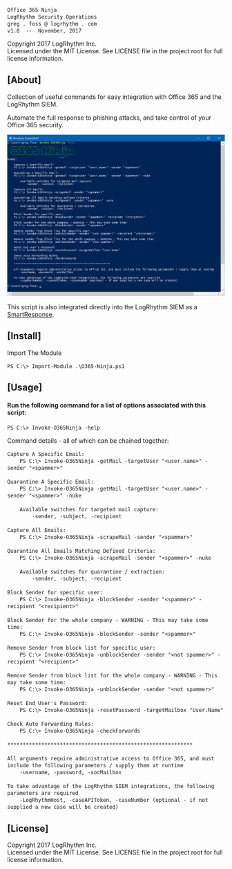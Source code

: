 
    Office 365 Ninja
    LogRhythm Security Operations
    greg . foss @ logrhythm . com
    v1.0  --  November, 2017

Copyright 2017 LogRhythm Inc.   
Licensed under the MIT License. See LICENSE file in the project root for full license information.


## [About]
    
Collection of useful commands for easy integration with Office 365 and the LogRhythm SIEM.

Automate the full response to phishing attacks, and take control of your Office 365 security.

![O365-Ninja](/images/O365-Ninja.png)

This script is also integrated directly into the LogRhythm SIEM as a [SmartResponse](/SmartResponse).


## [Install]

Import The Module
	
	PS C:\> Import-Module .\O365-Ninja.ps1


## [Usage]

#### Run the following command for a list of options associated with this script:

    PS C:\> Invoke-O365Ninja -help

Command details - all of which can be chained together:

    Capture A Specific Email:
    	PS C:\> Invoke-O365Ninja -getMail -targetUser "<user.name>" -sender "<spammer>"

    Quarantine A Specific Email:
    	PS C:\> Invoke-O365Ninja -getMail -targetUser "<user.name>" -sender "<spammer>" -nuke

        Available switches for targeted mail capture:
            -sender, -subject, -recipient
    
    Capture All Emails:
    	PS C:\> Invoke-O365Ninja -scrapeMail -sender "<spammer>"

    Quarantine All Emails Matching Defined Criteria:
    	PS C:\> Invoke-O365Ninja -scrapeMail -sender "<spammer>" -nuke

        Available switches for quarantine / extraction:
            -sender, -subject, -recipient
    
    Block Sender for specific user:
    	PS C:\> Invoke-O365Ninja -blockSender -sender "<spammer>" -recipient "<recipient>"

    Block Sender for the whole company - WARNING - This may take some time:
    	PS C:\> Invoke-O365Ninja -blockSender -sender "<spammer>"

    Remove Sender from block list for specific user:
    	PS C:\> Invoke-O365Ninja -unblockSender -sender "<not spammer>" -recipient "<recipient>"

    Remove Sender from block list for the whole company - WARNING - This may take some time:
    	PS C:\> Invoke-O365Ninja -unblockSender -sender "<not spammer>"
    
    Reset End User's Password:
    	PS C:\> Invoke-O365Ninja -resetPassword -targetMailbox "User.Name"

    Check Auto Forwarding Rules:
    	PS C:\> Invoke-O365Ninja -checkForwards

    ************************************************************

    All arguments require administrative access to Office 365, and must include the following parameters / supply them at runtime
        -username, -password, -socMailbox

    To take advantage of the LogRhythm SIEM integrations, the following parameters are required
        -LogRhythmHost, -caseAPIToken, -caseNumber (optional - if not supplied a new case will be created)


## [License]

Copyright 2017 LogRhythm Inc.   
Licensed under the MIT License. See LICENSE file in the project root for full license information.
